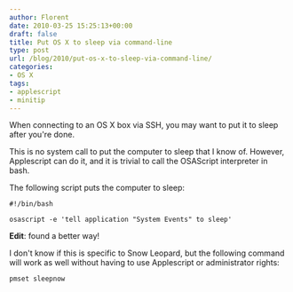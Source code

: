 ```yaml
---
author: Florent
date: 2010-03-25 15:25:13+00:00
draft: false
title: Put OS X to sleep via command-line
type: post
url: /blog/2010/put-os-x-to-sleep-via-command-line/
categories:
- OS X
tags:
- applescript
- minitip
---
```


When connecting to an OS X box via SSH, you may want to put it to sleep after you're done.

This is no system call to put the computer to sleep that I know of. However, Applescript can do it, and it is trivial to call the OSAScript interpreter in bash.

The following script puts the computer to sleep:

    
```
#!/bin/bash

osascript -e 'tell application "System Events" to sleep'
```


**Edit**: found a better way!

I don't know if this is specific to Snow Leopard, but the following command will work as well without having to use Applescript or administrator rights:

    
    pmset sleepnow
